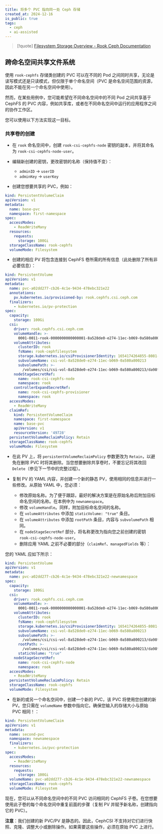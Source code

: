 ```yaml
---
title: 将多个 PVC 指向同一处 Ceph 存储
created_at: 2024-12-16
is_public: true
tags:
  - ceph
  - ai-assisted
---
```


> [!quote] [Filesystem Storage Overview - Rook Ceph Documentation](https://rook.io/docs/rook/latest-release/Storage-Configuration/Shared-Filesystem-CephFS/filesystem-storage/#consume-the-shared-filesystem-across-namespaces)

## 跨命名空间共享文件系统

使用 `rook-cephfs` 存储类创建的 PVC 可以在不同的 Pod 之间同时共享，无论是读写模式还是只读模式，但仅限于单个命名空间（PVC 是命名空间范围的资源，因此不能在另一个命名空间中使用）。

然而，在某些用例中，您可能希望在不同命名空间中的不同 Pod 之间共享基于 CephFS 的 PVC 内容，例如共享库，或者在不同命名空间中运行的应用程序之间的协作工作区。

您可以使用以下方法实现这一目标。

### 共享卷的创建

- 在 `rook` 命名空间中，创建 `rook-csi-cephfs-node` 密钥的副本，并将其命名为 `rook-csi-cephfs-node-user`。

- 编辑新创建的密钥，更改密钥的名称（保持值不变）：

  - `adminID` -> `userID`
  - `adminKey` -> `userKey`

- 创建您想要共享的 PVC，例如：

```yaml
kind: PersistentVolumeClaim
apiVersion: v1
metadata:
  name: base-pvc
  namespace: first-namespace
spec:
  accessModes:
    - ReadWriteMany
  resources:
    requests:
      storage: 100Gi
  storageClassName: rook-cephfs
  volumeMode: Filesystem
```

- 创建的相应 PV 将包含连接到 CephFS 卷所需的所有信息（此处删除了所有非必要信息）：

```yaml
kind: PersistentVolume
apiVersion: v1
metadata:
  name: pvc-a02dd277-cb26-4c1e-9434-478ebc321e22
  annotations:
    pv.kubernetes.io/provisioned-by: rook.cephfs.csi.ceph.com
  finalizers:
    - kubernetes.io/pv-protection
spec:
  capacity:
    storage: 100Gi
  csi:
    driver: rook.cephfs.csi.ceph.com
    volumeHandle: >-
      0001-0011-rook-0000000000000001-8a528de0-e274-11ec-b069-0a580a800213
    volumeAttributes:
      clusterID: rook
      fsName: rook-cephfilesystem
      storage.kubernetes.io/csiProvisionerIdentity: 1654174264855-8081-rook.cephfs.csi.ceph.com
      subvolumeName: csi-vol-8a528de0-e274-11ec-b069-0a580a800213
      subvolumePath: >-
        /volumes/csi/csi-vol-8a528de0-e274-11ec-b069-0a580a800213/da98fb83-fff3-485a-a0a9-57c227cb67ec
    nodeStageSecretRef:
      name: rook-csi-cephfs-node
      namespace: rook
    controllerExpandSecretRef:
      name: rook-csi-cephfs-provisioner
      namespace: rook
  accessModes:
    - ReadWriteMany
  claimRef:
    kind: PersistentVolumeClaim
    namespace: first-namespace
    name: base-pvc
    apiVersion: v1
    resourceVersion: '49728'
  persistentVolumeReclaimPolicy: Retain
  storageClassName: rook-cephfs
  volumeMode: Filesystem
```

- 在此 PV 上，将 `persistentVolumeReclaimPolicy` 参数更改为 `Retain`，以避免在删除 PVC 时将其删除。当您想要删除共享卷时，不要忘记将其改回 `Delete`（参见下一节中的完整过程）。

- 复制 PV 的 YAML 内容，并创建一个新的静态 PV，使用相同的信息并进行一些修改。从原始 YAML 中，您必须：

  - 修改原始名称。为了便于跟踪，最好的解决方案是在原始名称后附加目标命名空间的名称。在本例中为 `newnamespace`。
  - 修改 `volumeHandle`。同样，附加目标命名空间的名称。
  - 在 `volumeAttributes` 中添加 `staticVolume: "true"` 条目。
  - 在 `volumeAttributes` 中添加 `rootPath` 条目，内容与 `subvolumePath` 相同。
  - 在 `nodeStageSecretRef` 部分，将名称更改为指向您之前创建的密钥 `rook-csi-cephfs-node-user`。
  - 删除应用 YAML 之前不必要的部分（`claimRef`、`managedFields` 等）：

您的 YAML 应如下所示：

```yaml
kind: PersistentVolume
apiVersion: v1
metadata:
  name: pvc-a02dd277-cb26-4c1e-9434-478ebc321e22-newnamespace
spec:
  capacity:
    storage: 100Gi
  csi:
    driver: rook.cephfs.csi.ceph.com
    volumeHandle: >-
      0001-0011-rook-0000000000000001-8a528de0-e274-11ec-b069-0a580a800213-newnamespace
    volumeAttributes:
      clusterID: rook
      fsName: rook-cephfilesystem
      storage.kubernetes.io/csiProvisionerIdentity: 1654174264855-8081-rook.cephfs.csi.ceph.com
      subvolumeName: csi-vol-8a528de0-e274-11ec-b069-0a580a800213
      subvolumePath: >-
        /volumes/csi/csi-vol-8a528de0-e274-11ec-b069-0a580a800213/da98fb83-fff3-485a-a0a9-57c227cb67ec
      rootPath: >-
        /volumes/csi/csi-vol-8a528de0-e274-11ec-b069-0a580a800213/da98fb83-fff3-485a-a0a9-57c227cb67ec
      staticVolume: "true"
    nodeStageSecretRef:
      name: rook-csi-cephfs-node
      namespace: rook
  accessModes:
    - ReadWriteMany
  persistentVolumeReclaimPolicy: Retain
  storageClassName: rook-cephfs
  volumeMode: Filesystem
```

- 在新的或另一个命名空间中，创建一个新的 PVC，该 PVC 将使用您创建的新 PV。您只需在 `volumeName` 参数中指向它。确保您输入的存储大小与原始 PVC 相同！：

```yaml
kind: PersistentVolumeClaim
apiVersion: v1
metadata:
  name: second-pvc
  namespace: newnamespace
  finalizers:
    - kubernetes.io/pvc-protection
spec:
  accessModes:
    - ReadWriteMany
  resources:
    requests:
      storage: 100Gi
  volumeName: pvc-a02dd277-cb26-4c1e-9434-478ebc321e22-newnamespace
  storageClassName: rook-cephfs
  volumeMode: Filesystem
```

现在，您可以从不同命名空间中的不同 PVC 访问相同的 CephFS 子卷。在您想要使用此子卷的每个命名空间中重复前面的步骤（复制 PV 并赋予新名称，创建指向它的 PVC）。

**注意**：我们创建的新 PVC/PV 是静态的。因此，CephCSI 不支持对它们进行快照、克隆、调整大小或删除操作。如果需要这些操作，必须在原始 PVC 上进行。
